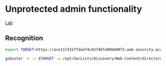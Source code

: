 # Unprotected admin functionality

[Lab](https://portswigger.net/web-security/access-control/lab-unprotected-admin-functionality)

## Recognition

```bash
export TARGET=https://ace11f431ffded74c02746fe00b60073.web-security-academy.net
```

```bash
gobuster -e -u $TARGET -w /opt/SecLists/Discovery/Web-Content/directory-list-lowercase-2.3-small.txt
```

